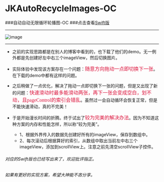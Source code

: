 # JKAutoRecycleImages-OC
###自动自动无限循环轮播图-OC
###点击查看[Swift版](https://github.com/Jacky-An/JKAutoRecycleImages-Swift/ "Title") 
***
![image](https://github.com/Jacky-An/JKAutoRecycleImages-OC/raw/master/introductionimages/introduction.gif)
***
* 之前的实现思路都是在别人的博客中看到的，也下载了他们的demo。无一例外都是先创建好左中右三个imageView，然后切换图片。

* 实际体验中发现该方案存在一个问题：<font color=#DC143C size=3 face="黑体">随意方向拖动一点即切换下一张</font>。在下载的demo中都有这样的问题。

* 之后稍做了一点优化，解决了拖动一点即切换下一张的问题，但是又出现了新的问题：<font color=#DC143C size=3 face="黑体">快速滑动时最多能滑动两张，再下一张会变成空白，划不动，且pageControl的索引会错乱</font>。虽然过一会自动循环会恢复正常，但是不能快速滑动，真的不完美！

* 于是开始漫长时间的折腾。终于试出了<font color=#DC143C size=3 face="黑体">较为完美的解决办法</font>。因为不知道这种方案的内存和性能怎样，所以称“较为完美”。
	* 1、根据外界传入的数据先创建好所有的imageView，保存到数组中。
	* 2、每次滚动后根据算好的索引，从数组中取出当前左中右三个imageView，添加到scrollView上。注意之前先清空scrollView子控件。
	
###### 对应的Swift版也已经写出来了，欢迎批评指正。
	
###### 如果有更好的实现方案，希望大神能不吝分享。